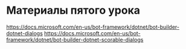 # Материалы пятого урока
https://docs.microsoft.com/en-us/bot-framework/dotnet/bot-builder-dotnet-dialogs
https://docs.microsoft.com/en-us/bot-framework/dotnet/bot-builder-dotnet-scorable-dialogs
